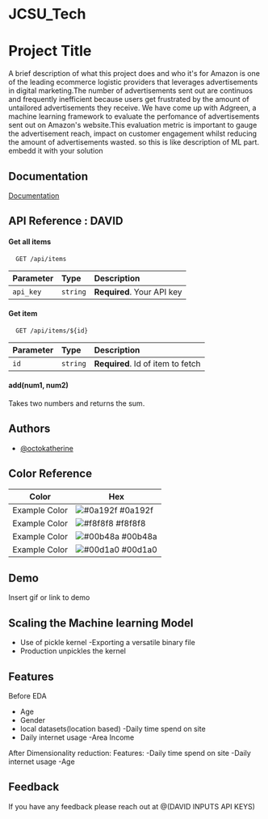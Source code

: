 # JCSU_Tech

# Project Title

A brief description of what this project does and who it's for
Amazon is one of the leading ecommerce logistic providers that leverages advertisements in digital marketing.The number of advertisements sent out are continuos and frequently inefficient because users get frustrated by the amount of untailored advertisements they receive. We have come up with Adgreen, a machine learning framework to evaluate the perfomance of advertisements sent out on Amazon's website.This evaluation metric is important to gauge the advertisement reach, impact on customer engagement whilst reducing the amount of advertisements wasted. so this is like description of ML part. embedd it with your solution

## Documentation

[Documentation](https://linktodocumentation)


## API Reference : DAVID

#### Get all items

```http
  GET /api/items
```

| Parameter | Type     | Description                |
| :-------- | :------- | :------------------------- |
| `api_key` | `string` | **Required**. Your API key |

#### Get item

```http
  GET /api/items/${id}
```

| Parameter | Type     | Description                       |
| :-------- | :------- | :-------------------------------- |
| `id`      | `string` | **Required**. Id of item to fetch |

#### add(num1, num2)

Takes two numbers and returns the sum.


## Authors

- [@octokatherine](https://www.github.com/octokatherine)

## Color Reference

| Color             | Hex                                                                |
| ----------------- | ------------------------------------------------------------------ |
| Example Color | ![#0a192f](https://via.placeholder.com/10/0a192f?text=+) #0a192f |
| Example Color | ![#f8f8f8](https://via.placeholder.com/10/f8f8f8?text=+) #f8f8f8 |
| Example Color | ![#00b48a](https://via.placeholder.com/10/00b48a?text=+) #00b48a |
| Example Color | ![#00d1a0](https://via.placeholder.com/10/00b48a?text=+) #00d1a0 |


## Demo

Insert gif or link to demo



## Scaling the Machine learning Model

- Use of pickle kernel
-Exporting a versatile binary file 
- Production unpickles the kernel

## Features
Before EDA
- Age
- Gender
- local datasets(location based)
-Daily time spend on site
- Daily internet usage
-Area Income

After Dimensionality reduction:
Features:
-Daily time spend on site
-Daily internet usage
-Age


## Feedback

If you have any feedback please reach out at @(DAVID INPUTS API KEYS)

